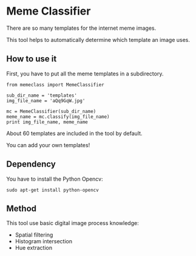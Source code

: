 # Meme Classifier

There are so many templates for the internet meme images.

This tool helps to automatically determine which template an image uses.


## How to use it

First, you have to put all the meme templates in a subdirectory.

    from memeclass import MemeClassifier
    
    sub_dir_name = 'templates'
    img_file_name = 'aQq9GqW.jpg'
    
    mc = MemeClassifier(sub_dir_name)
    meme_name = mc.classify(img_file_name)
    print img_file_name, meme_name

About 60 templates are included in the tool by default.

You can add your own templates!

## Dependency

You have to install the Python Opencv:

    sudo apt-get install python-opencv

## Method

This tool use basic digital image process knowledge:

* Spatial filtering
* Histogram intersection
* Hue extraction
